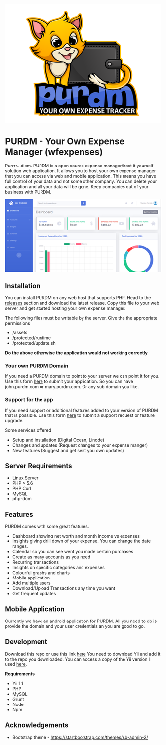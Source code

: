 ![screenshot](./purdm_icon.png)

# PURDM - Your Own Expense Manager (wfexpenses)

Purrrr...diem. PURDM is a open source expense manager/host it yourself solution web application. It allows you 
to host your own expense manager that you can access via web and mobile application.
This means you have full control of your data and not some other company. You can delete your application
and all your data will be gone. Keep companies out of your business with PURDM.

![screenshot](./screenshots/screenshot_001.png)

## Installation

You can install PURDM on any web host that supports PHP. Head to the 
[releases](https://github.com/wyntonfranklin/wfexpenses/releases) 
section and download the latest release. Copy this file to your web server and 
get started hosting your own expense manager.

The following files must be writable by the server. Give the the 
appropriate permissions
* /assets
* /protected/runtime
* /protected/update.sh

**Do the above otherwise the application would not working correctly**

### Your own PURDM Domain
If you need a PURDM domain to point to your server we can point it for you.
Use this form [here](https://forms.gle/qThfHMoKHAdgafKs8) to submit your application.
So you can have john.purdm.com or mary.purdm.com. Or any sub domain you like.

### Support for the app
If you need support or additional features added to your version of PURDM that is possible.
Use this form [here](https://forms.gle/qThfHMoKHAdgafKs8) to submit a support request or feature upgrade.

Some services offered
* Setup and installation (Digital Ocean, Linode)
* Changes and updates (Request changes to your expense manger)
* New features (Suggest and get sent you own updates)

## Server Requirements

* Linux Server
* PHP > 5.6
* PHP Curl
* MySQL
* php-dom


## Features

PURDM comes with some great features.

* Dashboard showing net worth and month income vs expenses
* Insights giving drill down of your expense. You can change the date ranges.
* Calendar so you can see went you made certain purchases
* Create as many accounts as you need
* Recurring transactions
* Insights on specific categories and expenses
* Colourful graphs and charts
* Mobile application
* Add multiple users
* Download/Upload Transactions any time you want
* Get frequent updates

## Mobile Application

Currently we have an android application for PURDM. All you need to 
do is provide the domain and your user credentials an you are good
to go.

## Development 

Download this repo or use this link [here](https://github.com/wyntonfranklin/wfexpenses.git)
You need to download Yii and add it to the repo you downloaded. You can access
a copy of the Yii version I used [here](https://wfspace.sfo2.digitaloceanspaces.com/yii.zip).

**Requirements**
* Yii 1.1
* PHP
* MySQL
* Grunt
* Node
* Npm

## Acknowledgements

* Bootstrap theme - https://startbootstrap.com/themes/sb-admin-2/



